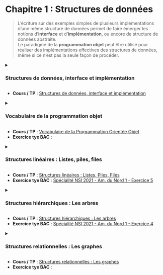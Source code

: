 # Chapitre 1 : Structures de données
>L’écriture sur des exemples simples de plusieurs implémentations d’une même structure de données permet de faire émerger les notions d’**interface** et d’**implémentation**, ou encore de structure de données abstraite.  
>Le paradigme de la **programmation objet** peut être utilisé pour réaliser des implémentations effectives des structures de données, même si ce n’est pas la seule façon de procéder.  




<details>
  <summary>
    
  ### Structures de données, interface et implémentation
  </summary>

  >| Contenu | Capacités attendues |
  >| :-- | :-- |
  >| Structures de données, interface et implémentation <br><br><br><br>Dictionnaires, index et clé | - Spécifier une structure de données par son interface <br>- Distinguer interface et implémentation <br>- Écrire plusieurs implémentations d’une même structure de données <br><br>- Distinguer la recherche d’une valeur dans une liste et dans un dictionnaire|
</details>

- **Cours / TP** : [Structures de données, interface et implémentation](https://notebook.basthon.fr/?from=https://raw.githubusercontent.com/cyrillearduini/nsi_tle/main/1.1_struct.ipynb) 


<details>
  <summary>
    
  ### Vocabulaire de la programmation objet
  </summary>

  >| Contenu | Capacités attendues |
  >| :-- | :-- |
  >| Vocabulaire de la Programmation Orientée Objet : classes, attributs, méthodes, objets | - Écrire la définition d’une classe <br>- Accéder aux attributs et méthodes d’une classe | 
</details>

- **Cours / TP** : [Vocabulaire de la Programmation Orientée Objet](https://notebook.basthon.fr/?from=https://raw.githubusercontent.com/abrugiere/tnsi/main/1.2_poo.ipynb) 
- **Exercice tye BAC** : 


<details>
  <summary>
    
  ### Structures linéaires : Listes, piles, files
  </summary>

  >| Contenu | Capacités attendues |
  >| :-- | :-- |
  >| Listes, piles, files : structures linéaires | - Distinguer des structures par le jeu des méthodes qui les caractérisent <br>- Choisir une structure de données adaptée à la situation à modéliser | 
</details>

- **Cours / TP** : [Structures linéaires : Listes, Piles, Files](https://notebook.basthon.fr/?from=https://raw.githubusercontent.com/abrugiere/tnsi/main/1.3_struc_lin.ipynb) 
- **Exercice tye BAC** : [Spécialité NSI 2021 - Am. du Nord 1 - Exercice 5](https://raw.githubusercontent.com/abrugiere/tnsi/main/1.3_21-NSIJ1AN1-ex5.pdf)

<details>
  <summary>
    
  ### Structures hiérarchiques : Les arbres
  </summary>

  >| Contenu | Capacités attendues |
  >| :-- | :-- |
  >| Arbres : structures hiérarchiques <br><br>Arbres binaires : nœuds, racines, feuilles, sous-arbres gauches, sous-arbres droits | - Identifier des situations nécessitant une structure de données arborescente <br>- Évaluer quelques mesures des arbres binaires (taille, encadrement de la hauteur, etc.) | 
</details>

- **Cours / TP** : [Structures hiérarchiques : Les arbres](https://notebook.basthon.fr/?from=https://raw.githubusercontent.com/abrugiere/tnsi/main/1.4_arbres.ipynb) 
- **Exercice tye BAC** : [Spécialité NSI 2021 - Am. du Nord 1 - Exercice 4](https://raw.githubusercontent.com/abrugiere/tnsi/main/1.4_21-NSIJ1AN1-ex4.pdf)

<details>
  <summary>
    
  ### Structures relationnelles : Les graphes
  </summary>

  >| Contenu | Capacités attendues |
  >| :-- | :-- |
  >| Graphes : structures relationnelles <br>Sommets, arcs, arêtes, graphes orientés ou non orientés | - Modéliser des situations sous forme de graphes <br>- Écrire les implémentations correspondantes d’un graphe : matrice d’adjacence, liste de successeurs/de prédécesseurs <br>- Passer d’une représentation à une autre | 
</details>

- **Cours / TP** : [Structures relationnelles : Les graphes](https://notebook.basthon.fr/?from=https://raw.githubusercontent.com/abrugiere/tnsi/main/1.5_graphes.ipynb) 
- **Exercice tye BAC** : 


